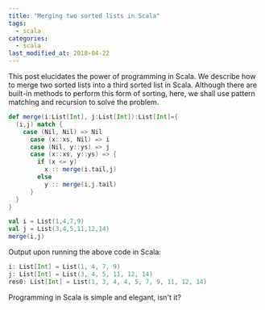 ```yaml
---
title: "Merging two sorted lists in Scala"
tags: 
  - scala 
categories:
  - scala   
last_modified_at: 2018-04-22
---
```


This post elucidates the power of programming in Scala. We describe how to merge two sorted lists into a third sorted list in Scala. Although there are built-in methods to perform this form of sorting, here, we shall use pattern matching and recursion to solve the problem. 

```scala
def merge(i:List[Int], j:List[Int]):List[Int]={
  (i,j) match {
    case (Nil, Nil) => Nil
	  case (x::xs, Nil) => i
	  case (Nil, y::ys) => j
	  case (x::xs, y::ys) => {
	    if (x <= y)
	      x :: merge(i.tail,j)
	    else
	      y :: merge(i,j.tail)
	  }
  }
}

val i = List(1,4,7,9)
val j = List(3,4,5,11,12,14)
merge(i,j)
```

Output upon running the above code in Scala:
```scala
i: List[Int] = List(1, 4, 7, 9)
j: List[Int] = List(3, 4, 5, 11, 12, 14)
res0: List[Int] = List(1, 3, 4, 4, 5, 7, 9, 11, 12, 14)
```

Programming in Scala is simple and elegant, isn't it?
